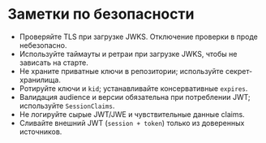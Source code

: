 # Заметки по безопасности

- Проверяйте TLS при загрузке JWKS. Отключение проверки в проде небезопасно.
- Используйте таймауты и ретраи при загрузке JWKS, чтобы не зависать на старте.
- Не храните приватные ключи в репозитории; используйте секрет-хранилища.
- Ротируйте ключи и `kid`; устанавливайте консервативные `expires`.
- Валидация audience и версии обязательна при потреблении JWT; используйте `SessionClaims`.
- Не логируйте сырые JWT/JWE и чувствительные данные claims.
- Сливайте внешний JWT (`session + token`) только из доверенных источников.

